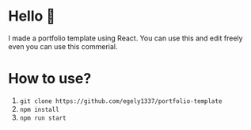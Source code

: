 # Hello 👋
I made a portfolio template using React. You can use this and edit freely even you can use this commerial.

# How to use?
1. `git clone https://github.com/egely1337/portfolio-template`
2. `npm install`
3. `npm run start` 